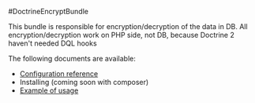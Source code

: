 #DoctrineEncryptBundle 

This bundle is responsible for encryption/decryption of the data in DB. All encryption/decryption work
on PHP side, not DB, because Doctrine 2 haven't needed DQL hooks

The following documents are available:

* [Configuration reference](https://github.com/vmelnik-ukraine/DoctrineEncryptBundle/blob/master/Resources/doc/configuration_reference.md)
* Installing (coming soon with composer)
* [Example of usage](https://github.com/vmelnik-ukraine/DoctrineEncryptBundle/blob/master/Resources/doc/example_of_usage.md)
